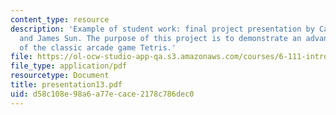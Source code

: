 ```yaml
---
content_type: resource
description: 'Example of student work: final project presentation by Cameron Lewis
  and James Sun. The purpose of this project is to demonstrate an advanced version
  of the classic arcade game Tetris.'
file: https://ol-ocw-studio-app-qa.s3.amazonaws.com/courses/6-111-introductory-digital-systems-laboratory-spring-2006/d58c108e98a6a77ecace2178c786dec0_presentation13.pdf
file_type: application/pdf
resourcetype: Document
title: presentation13.pdf
uid: d58c108e-98a6-a77e-cace-2178c786dec0
---
```

